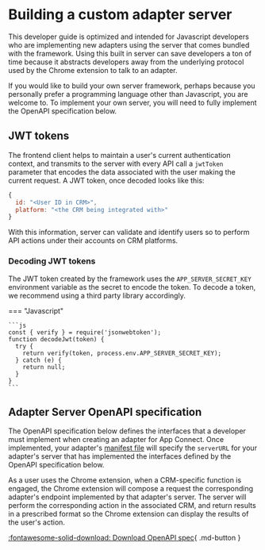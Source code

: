 # Building a custom adapter server 

This developer guide is optimized and intended for Javascript developers who are implementing new adapters using the server that comes bundled with the framework. Using this built in server can save developers a ton of time because it abstracts developers away from the underlying protocol used by the Chrome extension to talk to an adapter. 

If you would like to build your own server framework, perhaps because you personally prefer a programming language other than Javascript, you are welcome to. To implement your own server, you will need to fully implement the OpenAPI specification below. 

## JWT tokens

The frontend client helps to maintain a user's current authentication context, and transmits to the server with every API call a `jwtToken` parameter that encodes the data associated with the user making the current request. A JWT token, once decoded looks like this:

```js
{
  id: "<User ID in CRM>",
  platform: "<the CRM being integrated with>"
}
```

With this information, server can validate and identify users so to perform API actions under their accounts on CRM platforms. 

### Decoding JWT tokens

The JWT token created by the framework uses the `APP_SERVER_SECRET_KEY` environment variable as the secret to encode the token. To decode a token, we recommend using a third party library accordingly.

=== "Javascript"

    ```js
	const { verify } = require('jsonwebtoken');
    function decodeJwt(token) {
      try {
        return verify(token, process.env.APP_SERVER_SECRET_KEY);
      } catch (e) {
        return null;
      }
    }
    ```

## Adapter Server OpenAPI specification

The OpenAPI specification below defines the interfaces that a developer must implement when creating an adapter for App Connect. Once implemented, your adapter's [manifest file](../manifest.md) will specify the `serverURL` for your adapter's server that has implemented the interfaces defined by the OpenAPI specification below. 

As a user uses the Chrome extension, when a CRM-specific function is engaged, the Chrome extension will compose a request the corresponding adapter's endpoint implemented by that adapter's server. The server will perform the corresponding action in the associated CRM, and return results in a prescribed format so the Chrome extension can display the results of the user's action.

[:fontawesome-solid-download: Download OpenAPI spec](../crm-server-openapi.json){ .md-button }
